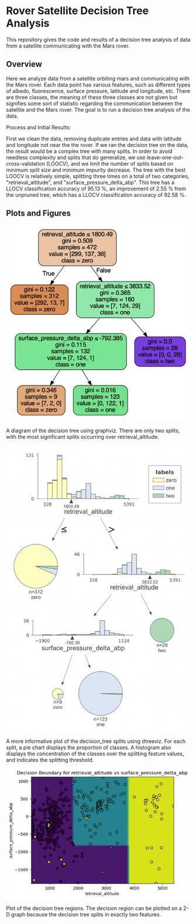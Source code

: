 # Rover Satellite Decision Tree Analysis

This repository gives the code and results of a decision tree analysis of data from a satellite communicating with the Mars rover.

## Overview

Here we analyze data from a satellite orbiting mars and communicating with the Mars rover.  Each data point has various features, such as different types of albedo, fluorescence, surface pressure, latitude and longitude, etc. There are three classes, the meaning of these three classes are not given but signifies some sort of statistic regarding the communication between the satellite and the Mars rover. The goal is to run a decision tree analysis of the data.

Process and Initial Results:

First we clean the data, removing duplicate entries and data with latitude and longitude not near the the rover. If we ran the decision tree on the data, the result would be a complex tree with many splits. In order to avoid needless complexity and splits that do generalize, we use leave-one-out-cross-validation (LOOCV), and we limit the number of splits based on minimum split size and minimum impurity decrease. The tree with the best LOOCV is relatively simple, splitting three times on a total of two categories, "retrieval_altitude", and "surface_pressure_delta_abp". This tree has a LLOCV classification accuracy of 95.13 \%, an improvement of 2.55 \% from the unpruned tree, which has a LLOCV classification accuracy of 92.58 \%.

## Plots and Figures
![](images/decision_tree.png)

A diagram of the decision tree using graphviz. There are only two splits, with the most significant splits occurring over retrieval_altitude.

![](images/splits_data.png)

A more informative plot of the decision_tree splits using dtreeviz. For each split, a pie chart displays the proportion of classes. A histogram also displays the concentration of the classes over the splitting feature values, and indicates the splitting threshold.

![](images/class_regions.png)

Plot of the decision tree regions. The decision region can be plotted on a 2-D graph because the decision tree splits in exactly two features.
